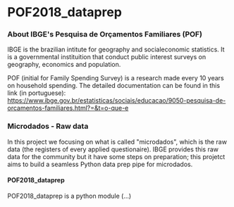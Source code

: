 # POF2018_dataprep

### About IBGE's Pesquisa de Orçamentos Familiares (POF)

IBGE is the brazilian intitute for geography and socialeconomic statistics. It is a governmental instituition that conduct public interest surveys on geography, economics and population.

POF (initial for Family Spending Survey) is a research made every 10 years on household spending. The detailed documentation can be found in this link (in portuguese): https://www.ibge.gov.br/estatisticas/sociais/educacao/9050-pesquisa-de-orcamentos-familiares.html?=&t=o-que-e

### Microdados - Raw data

In this project we focusing on what is called "microdados", which is the raw data (the registers of every applied questionaire). IBGE provides this raw data for the community but it have some steps on preparation; this projetct aims to build a seamless Python data prep pipe for microdados.

#### POF2018_dataprep

POF2018_dataprep is a python module (...)
